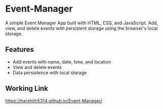 # Event-Manager

A simple Event Manager App built with HTML, CSS, and JavaScript. Add, view, and delete events with persistent storage using the browser's local storage.

## Features

- Add events with name, date, time, and location
- View and delete events
- Data persistence with local storage
## Working Link

https://harshith5314.github.io/Event-Manager/

